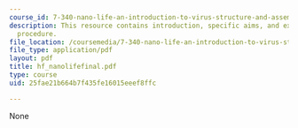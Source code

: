 ```yaml
---
course_id: 7-340-nano-life-an-introduction-to-virus-structure-and-assembly-fall-2005
description: This resource contains introduction, specific aims, and experimental
  procedure.
file_location: /coursemedia/7-340-nano-life-an-introduction-to-virus-structure-and-assembly-fall-2005/25fae21b664b7f435fe16015eeef8ffc_hf_nanolifefinal.pdf
file_type: application/pdf
layout: pdf
title: hf_nanolifefinal.pdf
type: course
uid: 25fae21b664b7f435fe16015eeef8ffc

---
```

None